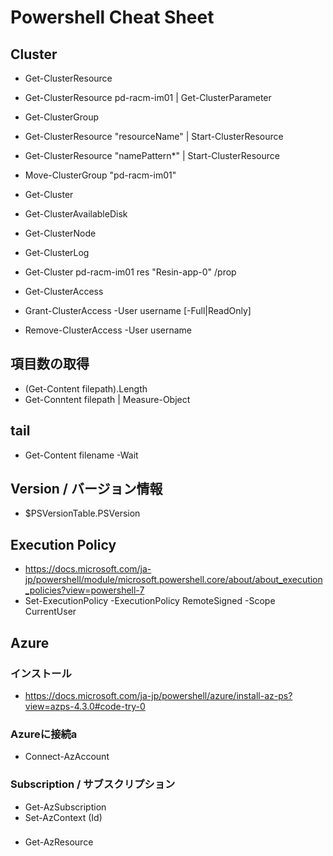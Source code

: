 # Powershell Cheat Sheet
## Cluster
- Get-ClusterResource
- Get-ClusterResource pd-racm-im01 | Get-ClusterParameter
- Get-ClusterGroup
- Get-ClusterResource "resourceName" | Start-ClusterResource
- Get-ClusterResource "namePattern*" | Start-ClusterResource
- Move-ClusterGroup "pd-racm-im01"

- Get-Cluster
- Get-ClusterAvailableDisk
- Get-ClusterNode

- Get-ClusterLog

- Get-Cluster pd-racm-im01 res "Resin-app-0" /prop

- Get-ClusterAccess
- Grant-ClusterAccess -User username [-Full|ReadOnly]
- Remove-ClusterAccess -User username

## 項目数の取得
- (Get-Content filepath).Length
- Get-Conntent filepath | Measure-Object

## tail
- Get-Content filename -Wait

## Version / バージョン情報
- $PSVersionTable.PSVersion

## Execution Policy
- https://docs.microsoft.com/ja-jp/powershell/module/microsoft.powershell.core/about/about_execution_policies?view=powershell-7
- Set-ExecutionPolicy -ExecutionPolicy RemoteSigned -Scope CurrentUser

## Azure
### インストール
- https://docs.microsoft.com/ja-jp/powershell/azure/install-az-ps?view=azps-4.3.0#code-try-0
### Azureに接続a
- Connect-AzAccount

### Subscription / サブスクリプション
- Get-AzSubscription
- Set-AzContext (Id)

### 
- Get-AzResource
